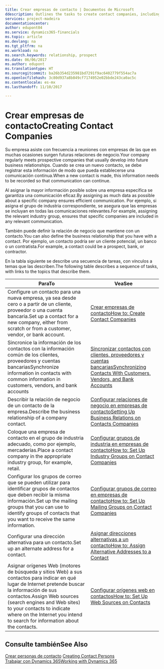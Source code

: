 ```yaml
---
title: Crear empresas de contacto | Documentos de Microsoft
ddescription: Outlines the tasks to create contact companies, including assigning relevant data about prospects and defining the business relationships you have with companies.
services: project-madeira
documentationcenter: 
author: edupont04
ms.service: dynamics365-financials
ms.topic: article
ms.devlang: na
ms.tgt_pltfrm: na
ms.workload: na
ms.search.keywords: relationship, prospect
ms.date: 06/06/2017
ms.author: edupont
ms.translationtype: HT
ms.sourcegitcommit: ba26b354d235981bd7291f9ac6402779f554ac7a
ms.openlocfilehash: 3c80d937a8b849cf7174952e02bbde243ca0ac5c
ms.contentlocale: es-mx
ms.lasthandoff: 11/10/2017

---
```

# <a name="creating-contact-companies"></a><span data-ttu-id="4ce7c-102">Crear empresas de contacto</span><span class="sxs-lookup"><span data-stu-id="4ce7c-102">Creating Contact Companies</span></span>
<span data-ttu-id="4ce7c-103">Su empresa asiste con frecuencia a reuniones con empresas de las que en muchas ocasiones surgen futuras relaciones de negocio.</span><span class="sxs-lookup"><span data-stu-id="4ce7c-103">Your company regularly meets prospective companies that usually develop into future business relationships.</span></span> <span data-ttu-id="4ce7c-104">Cuando se crea un nuevo contacto, se debe registrar esta información de modo que pueda establecerse una comunicación continua.</span><span class="sxs-lookup"><span data-stu-id="4ce7c-104">When a new contact is made, this information needs to be recorded so that communication can continue.</span></span>

<span data-ttu-id="4ce7c-105">Al asignar la mayor información posible sobre una empresa específica se garantiza una comunicación eficaz.</span><span class="sxs-lookup"><span data-stu-id="4ce7c-105">By assigning as much data as possible about a specific company ensures efficient communication.</span></span> <span data-ttu-id="4ce7c-106">Por ejemplo, si asigna el grupo de industria correspondiente, se asegura que las empresas se incluyan en todas las comunicaciones relevantes.</span><span class="sxs-lookup"><span data-stu-id="4ce7c-106">For example, assigning the relevant industry group, ensures that specific companies are included in any relevant communication.</span></span>

<span data-ttu-id="4ce7c-107">También puede definir la relación de negocio que mantiene con un contacto.</span><span class="sxs-lookup"><span data-stu-id="4ce7c-107">You can also define the business relationship that you have with a contact.</span></span> <span data-ttu-id="4ce7c-108">Por ejemplo, un contacto podría ser un cliente potencial, un banco o un contratista.</span><span class="sxs-lookup"><span data-stu-id="4ce7c-108">For example, a contact could be a prospect, bank, or contractor.</span></span>

<span data-ttu-id="4ce7c-109">En la tabla siguiente se describe una secuencia de tareas, con vínculos a temas que las describen.</span><span class="sxs-lookup"><span data-stu-id="4ce7c-109">The following table describes a sequence of tasks, with links to the topics that describe them.</span></span>

| <span data-ttu-id="4ce7c-110">Para</span><span class="sxs-lookup"><span data-stu-id="4ce7c-110">To</span></span> | <span data-ttu-id="4ce7c-111">Vea</span><span class="sxs-lookup"><span data-stu-id="4ce7c-111">See</span></span> |
| --- | --- |
| <span data-ttu-id="4ce7c-112">Configure un contacto para una nueva empresa, ya sea desde cero o a partir de un cliente, proveedor o una cuenta bancaria.</span><span class="sxs-lookup"><span data-stu-id="4ce7c-112">Set up a contact for a new company, either from scratch or from a customer, vendor, or bank account.</span></span> |[<span data-ttu-id="4ce7c-113">Crear empresas de contacto</span><span class="sxs-lookup"><span data-stu-id="4ce7c-113">How to: Create Contact Companies</span></span>](marketing-how-create-contact-companies.md) |
| <span data-ttu-id="4ce7c-114">Sincronice la información de los contactos con la información común de los clientes, proveedores y cuentas bancarias</span><span class="sxs-lookup"><span data-stu-id="4ce7c-114">Synchronize information in contacts with common information in customers, vendors, and bank accounts</span></span> |[<span data-ttu-id="4ce7c-115">Sincronizar contactos con clientes, proveedores y cuentas bancarias</span><span class="sxs-lookup"><span data-stu-id="4ce7c-115">Synchronizing Contacts With Customers, Vendors, and Bank Accounts</span></span>](marketing-synchronize-contacts-customers-vendors-bank-accounts.md) |
| <span data-ttu-id="4ce7c-116">Describir la relación de negocio de un contacto de la empresa.</span><span class="sxs-lookup"><span data-stu-id="4ce7c-116">Describe the business relationship of a company contact.</span></span> |[<span data-ttu-id="4ce7c-117">Configurar relaciones de negocio en empresas de contacto</span><span class="sxs-lookup"><span data-stu-id="4ce7c-117">Setting Up Business Relations on Contacts Companies</span></span>](marketing-business-relations.md) |
| <span data-ttu-id="4ce7c-118">Coloque una empresa de contacto en el grupo de industria adecuado, como por ejemplo, mercaderías.</span><span class="sxs-lookup"><span data-stu-id="4ce7c-118">Place a contact company in the appropriate industry group, for example, retail.</span></span> |[<span data-ttu-id="4ce7c-119">Configurar grupos de industria en empresas de contacto</span><span class="sxs-lookup"><span data-stu-id="4ce7c-119">How to: Set Up Industry Groups on Contact Companies</span></span>](marketing-industry-groups.md) |
| <span data-ttu-id="4ce7c-120">Configurar los grupos de correo que se pueden utilizar para identificar grupos de contactos que deben recibir la misma información.</span><span class="sxs-lookup"><span data-stu-id="4ce7c-120">Set up the mailing groups that you can use to identify groups of contacts that you want to receive the same information.</span></span> |[<span data-ttu-id="4ce7c-121">Configurar grupos de correo en empresas de contacto</span><span class="sxs-lookup"><span data-stu-id="4ce7c-121">How to: Set Up Mailing Groups on Contact Companies</span></span>](marketing-mailing-groups.md) |
| <span data-ttu-id="4ce7c-122">Configurar una dirección alternativa para un contacto.</span><span class="sxs-lookup"><span data-stu-id="4ce7c-122">Set up an alternate address for a contact.</span></span> |[<span data-ttu-id="4ce7c-123">Asignar direcciones alternativas a un contacto</span><span class="sxs-lookup"><span data-stu-id="4ce7c-123">How to: Assign Alternative Addresses to a Contact</span></span>](marketing-how-assign-alternate-address.md) |
| <span data-ttu-id="4ce7c-124">Asignar orígenes Web (motores de búsqueda y sitios Web) a sus contactos para indicar en qué lugar de Internet pretende buscar la información de sus contactos.</span><span class="sxs-lookup"><span data-stu-id="4ce7c-124">Assign Web sources (search engines and Web sites) to your contacts to indicate where on the Internet you intend to search for information about the contacts.</span></span> |[<span data-ttu-id="4ce7c-125">Configurar orígenes web en contactos</span><span class="sxs-lookup"><span data-stu-id="4ce7c-125">How to: Set Up Web Sources on Contacts</span></span>](marketing-web-sources.md) |

## <a name="see-also"></a><span data-ttu-id="4ce7c-126">Consulte también</span><span class="sxs-lookup"><span data-stu-id="4ce7c-126">See Also</span></span>
<span data-ttu-id="4ce7c-127">[Crear personas de contacto](marketing-create-contact-persons.md) </span><span class="sxs-lookup"><span data-stu-id="4ce7c-127">[Creating Contact Persons](marketing-create-contact-persons.md) </span></span>  
[<span data-ttu-id="4ce7c-128">Trabajar con Dynamics 365</span><span class="sxs-lookup"><span data-stu-id="4ce7c-128">Working with Dynamics 365</span></span>](ui-work-product.md)


